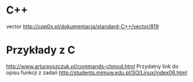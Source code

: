 # C++
vector http://cpp0x.pl/dokumentacja/standard-C++/vector/819




# Przykłady z C
http://www.arturpyszczuk.pl/commands-chmod.html
Przydatny link do opisu funkcji z zadań
http://students.mimuw.edu.pl/SO/Linux/index06.html
